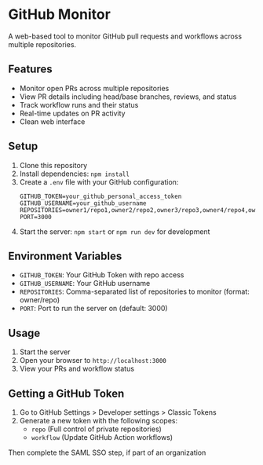# GitHub Monitor

A web-based tool to monitor GitHub pull requests and workflows across multiple repositories.

## Features

- Monitor open PRs across multiple repositories
- View PR details including head/base branches, reviews, and status
- Track workflow runs and their status
- Real-time updates on PR activity
- Clean web interface

## Setup

1. Clone this repository
2. Install dependencies: `npm install`
3. Create a `.env` file with your GitHub configuration:
   ```
   GITHUB_TOKEN=your_github_personal_access_token
   GITHUB_USERNAME=your_github_username
   REPOSITORIES=owner1/repo1,owner2/repo2,owner3/repo3,owner4/repo4,owner5/repo5
   PORT=3000
   ```
4. Start the server: `npm start` or `npm run dev` for development

## Environment Variables

- `GITHUB_TOKEN`: Your GitHub Token with repo access
- `GITHUB_USERNAME`: Your GitHub username
- `REPOSITORIES`: Comma-separated list of repositories to monitor (format: owner/repo)
- `PORT`: Port to run the server on (default: 3000)

## Usage

1. Start the server
2. Open your browser to `http://localhost:3000`
3. View your PRs and workflow status

## Getting a GitHub Token

1. Go to GitHub Settings > Developer settings > Classic Tokens
2. Generate a new token with the following scopes:
   - `repo` (Full control of private repositories)
   - `workflow` (Update GitHub Action workflows)

Then complete the SAML SSO step, if part of an organization
